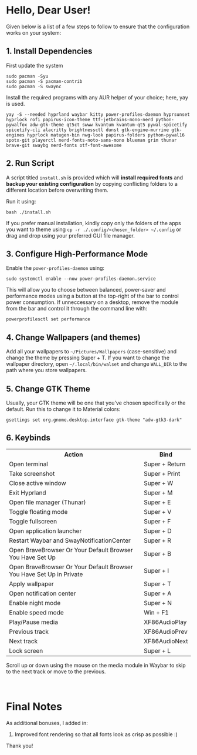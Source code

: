 # Hello, Dear User!

Given below is a list of a few steps to follow to ensure that the configuration works on your
system:

## 1. Install Dependencies

First update the system


```
sudo pacman -Syu
sudo pacman -S pacman-contrib
sudo pacman -S swaync
```

Install the required programs with any AUR helper of your choice; here, yay is used.

```
yay -S --needed hyprland waybar kitty power-profiles-daemon hyprsunset hyprlock rofi papirus-icon-theme ttf-jetbrains-mono-nerd python-pywalfox adw-gtk-theme qt5ct swww kvantum kvantum-qt5 pywal-spicetify spicetify-cli alacritty brightnessctl dunst gtk-engine-murrine gtk-engines hyprlock matugen-bin nwg-look papirus-folders python-pywal16 spotx-git playerctl nerd-fonts-noto-sans-mono blueman grim thunar brave-git swaybg nerd-fonts otf-font-awesome
```

## 2. Run Script

A script titled `install.sh` is provided which will <b>install required fonts</b> and <b>backup
your existing configuration</b> by copying conflicting folders to a different location
before overwriting them.

Run it using:

```
bash ./install.sh
```

If you prefer manual installation, kindly copy only the folders of the apps you want to theme
using `cp -r ./.config/<chosen_folder> ~/.config` or drag and drop using your preferred GUI file
manager.

## 3. Configure High-Performance Mode

Enable the `power-profiles-daemon` using:

```
sudo systemctl enable --now power-profiles-daemon.service
```

This will allow you to choose between balanced, power-saver and performance modes using a button
at the top-right of the bar to control power consumption. If unneccessary on a desktop, remove the
module from the bar and control it through the command line with:

```
powerprofilesctl set performance
```

## 4. Change Wallpapers (and themes)

Add all your wallpapers to `~/Pictures/Wallpapers` (case-sensitive) and change the theme by pressing Super + T. If you want to change the wallpaper directory, open `~/.local/bin/walset` and change `WALL_DIR` to the path where you store wallpapers.

## 5. Change GTK Theme

Usually, your GTK theme will be one that you've chosen specifically or the default. Run
this to change it to Material colors:

```
gsettings set org.gnome.desktop.interface gtk-theme "adw-gtk3-dark"
```

## 6. Keybinds

<table>
  <tr>
    <th>Action</th>
    <th>Bind</th>
  </tr>
  <tr>
    <td>Open terminal</td>
    <td>Super + Return</td>
  </tr>
  <tr>
    <td>Take screenshot</td>
    <td>Super + Print</td>
  </tr>
  <tr>
    <td>Close active window</td>
    <td>Super + W</td>
  </tr>
  <tr>
    <td>Exit Hyprland</td>
    <td>Super + M</td>
  </tr>
  <tr>
    <td>Open file manager (Thunar)</td>
    <td>Super + E</td>
  </tr>
  <tr>
    <td>Toggle floating mode</td>
    <td>Super + V</td>
  </tr>
  <tr>
    <td>Toggle fullscreen</td>
    <td>Super + F</td>
  </tr>
  <tr>
    <td>Open application launcher</td>
    <td>Super + D</td>
  </tr>
  <tr>
    <td>Restart Waybar and SwayNotificationCenter</td>
    <td>Super + R</td>
  </tr>
  <tr>
    <td>Open BraveBrowser Or Your Default Browser You Have Set Up</td>
    <td>Super + B</td>
  </tr>
  <tr>
  <td>Open BraveBrowser Or Your Default Browser You Have Set Up in Private</td>
    <td>Super + I</td>
  </tr>
  <tr>
    <td>Apply wallpaper</td>
    <td>Super + T</td>
  </tr>
  <tr>
    <td>Open notification center</td>
    <td>Super + A</td>
  </tr>
  <tr>
    <td>Enable night mode</td>
    <td>Super + N</td>
  </tr>
  <tr>
    <td>Enable speed mode</td>
    <td>Win + F1</td>
  </tr>
  <tr>
    <td>Play/Pause media</td>
    <td>XF86AudioPlay</td>
  </tr>
  <tr>
    <td>Previous track</td>
    <td>XF86AudioPrev</td>
  </tr>
  <tr>
    <td>Next track</td>
    <td>XF86AudioNext</td>
  </tr>
  <tr>
    <td>Lock screen</td>
    <td>Super + L</td>
  </tr>
</table>

Scroll up or down using the mouse on the media module in Waybar to skip to the next track or move to the previous.

<br>

# Final Notes

As additional bonuses, I added in:

1. Improved font rendering so that all fonts look as crisp as possible :)

Thank you!
